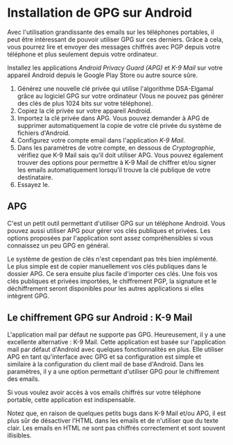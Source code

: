 Installation de GPG sur Android
===============================

Avec l'utilisation grandissante des emails sur les téléphones portables, il peut être intéressant de pouvoir utiliser GPG sur ces derniers. Grâce à cela, vous pourrez lire et envoyer des messages chiffrés avec PGP depuis votre téléphone et plus seulement depuis votre ordinateur.

Installez les applications *Android Privacy Guard (APG)* et *K-9 Mail* sur votre appareil Android depuis le Google Play Store ou autre source sûre.

 1. Générez une nouvelle clé privée qui utilise l'algorithme DSA-Elgamal grâce au logiciel GPG sur votre ordinateur (Vous ne pouvez pas générer des clés de plus 1024 bits sur votre téléphone).
 2. Copiez la clé privée sur votre appareil Android.
 3. Importez la clé privée dans APG. Vous pouvez demander à APG de supprimer automatiquement la copie de votre clé privée du système de fichiers d'Android.
 4. Configurez votre compte email dans l'application *K-9 Mail*.
 5. Dans les paramètres de votre compte, en dessous de *Cryptographie*, vérifiez que K-9 Mail sais qu'il doit utiliser APG. Vous pouvez également trouver des options pour permettre à K-9 Mail de chiffrer et/ou signer les emails automatiquement lorsqu'il trouve la clé publique de votre destinataire.
 6. Essayez le.

APG
---

C'est un petit outil permettant d'utiliser GPG sur un téléphone Android. Vous pouvez aussi utiliser APG pour gérer vos clés publiques et privées. Les options proposées par l'application sont assez compréhensibles si vous connaissez un peu GPG en général.

Le système de gestion de clés n'est cependant pas très bien implémenté. Le plus simple est de copier manuellement vos clés publiques dans le dossier APG. Ce sera ensuite plus facile d'importer ces clés. Une fois vos clés publiques et privées importées, le chiffrement PGP, la signature et le déchiffrement seront disponibles pour les autres applications si elles intègrent GPG.

Le chiffrement GPG sur Android : K-9 Mail
-----------------------------------------

L'application mail par défaut ne supporte pas GPG. Heureusement, il y a une excellente alternative : K-9 Mail. Cette application est basée sur l'application mail par défaut d'Android avec quelques fonctionnalités en plus.
Elle utiliser APG en tant qu'interface avec GPG et sa configuration est simple et similaire à la configuration du client mail de base d'Android. Dans les paramètres, il y a une option permettant d'utiliser GPG pour le chiffrement des emails.

Si vous voulez avoir accès à vos emails chiffrés sur votre téléphone portable, cette application est indispensable.

Notez que, en raison de quelques petits bugs dans K-9 Mail et/ou APG, il est plus sûr de désactiver l'HTML dans les emails et de n'utiliser que du texte clair. Les emails en HTML ne sont pas chiffrés correctement et sont souvent illisibles.
